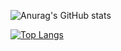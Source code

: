 ![Anurag's GitHub stats](https://github-readme-stats.vercel.app/api?username=ms-q-14&count_private=true&theme=chartreuse-dark&show_icons=true)

[![Top Langs](https://github-readme-stats.vercel.app/api/top-langs/?username=ms-q-14&layout=compact)](https://github.com/anuraghazra/github-readme-stats)
